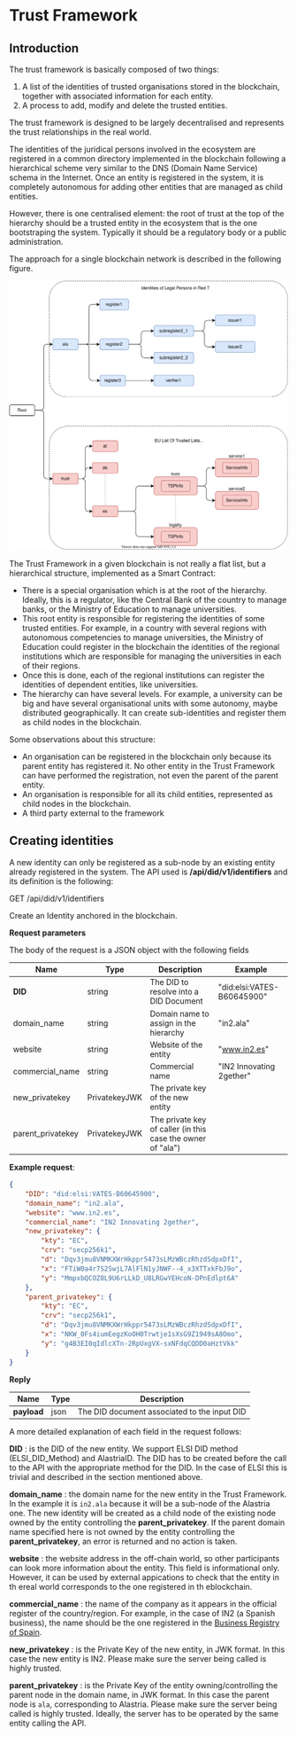 # Trust Framework

## Introduction

The trust framework is basically composed of two things:

1. A list of the identities of trusted organisations stored in the blockchain, together with associated information for each entity.
2. A process to add, modify and delete the trusted entities.

The trust framework is designed to be largely decentralised and represents the trust relationships in the real world.

The identities of the juridical persons involved in the ecosystem are registered in a common directory implemented in the blockchain following a hierarchical scheme very similar to the DNS (Domain Name Service) schema in the Internet. Once an entity is registered in the system, it is completely autonomous for adding other entities that are managed as child entities.

However, there is one centralised element: the root of trust at the top of the hierarchy should be a trusted entity in the ecosystem that is the one bootstraping the system. Typically it should be a regulatory body or a public administration.

The approach for a single blockchain network is described in the following figure.

![The Trust Framework in the blockchain](trustFramework.drawio.svg)

The Trust Framework in a given blockchain is not really a flat list, but a hierarchical structure, implemented as a Smart Contract:

* There is a special organisation which is at the root of the hierarchy. Ideally, this is a regulator, like the Central Bank of the country to manage banks, or the Ministry of Education to manage universities.
* This root entity is responsible for registering the identities of some trusted entities. For example, in a country with several regions with autonomous competencies to manage universities, the Ministry of Education could register in the blockchain the identities of the regional institutions which are responsible for managing the universities in each of their regions.
* Once this is done, each of the regional institutions can register the identities of dependent entities, like universities.
* The hierarchy can have several levels. For example, a university can be big and have several organisational units with some autonomy, maybe distributed geographically. It can create sub-identities and register them as child nodes in the blockchain.

Some observations about this structure:

* An organisation can be registered in the blockchain only because its parent entity has registered it. No other entity in the Trust Framework can have performed the registration, not even the parent of the parent entity.
* An organisation is responsible for all its child entities, represented as child nodes in the blockchain.
* A third party external to the framework 


## Creating identities

A new identity can only be registered as a sub-node by an existing entity already registered in the system. The API used is **/api/did/v1/identifiers** and its definition is the following:

<div class="apidoc-postbox">
    <span class="apidoc-post">GET</span>
    <span class="apidoc-url">/api/did/v1/identifiers</span>
</div>

Create an Identity anchored in the blockchain.

**Request parameters**

The body of the request is a JSON object with the following fields

| Name | Type | Description | Example |
|------|------|-------------|---------|
| **DID** | string | The DID to resolve into a DID Document | "did:elsi:VATES-B60645900" |
| domain_name | string | Domain name to assign in the hierarchy | "in2.ala" |
| website | string | Website of the entity | "www.in2.es" |
| commercial_name | string | Commercial name | "IN2 Innovating 2gether" |
| new_privatekey | PrivatekeyJWK | The private key of the new entity | |
| parent_privatekey | PrivatekeyJWK | The private key of caller (in this case the owner of "ala") | |


**Example request**:

```json
{
    "DID": "did:elsi:VATES-B60645900",
    "domain_name": "in2.ala",
    "website": "www.in2.es",
    "commercial_name": "IN2 Innovating 2gether",
    "new_privatekey": {
        "kty": "EC",
        "crv": "secp256k1",
        "d": "Dqv3jmu8VNMKXWrHkppr5473sLMzWBczRhzdSdpxDfI",
        "x": "FTiW0a4r7S2SwjL7AlFlN1yJNWF--4_x3XTTxkFbJ9o",
        "y": "MmpxbQCOZ0L9U6rLLkD_U8LRGwYEHcoN-DPnEdlpt6A"
    },
    "parent_privatekey": {
        "kty": "EC",
        "crv": "secp256k1",
        "d": "Dqv3jmu8VNMKXWrHkppr5473sLMzWBczRhzdSdpxDfI",
        "x": "NKW_0Fs4iumEegzKoOH0Trwtje1sXsG9Z1949sA8Omo",
        "y": "g4B3EI0qIdlcXTn-2RpUxgVX-sxNFdqCQDD0aHztVkk"
    }
}
```

**Reply**

| Name | Type | Description |
|------|------|-------------|
| **payload** | json | The DID document associated to the input DID |


A more detailed explanation of each field in the request follows:

**DID**
:   is the DID of the new entity. We support ELSI DID method (ELSI_DID_Method) and AlastriaID. The DID has to be created before the call to the API with the appropriate method for the DID. In the case of ELSI this is trivial and described in the section mentioned above.

**domain_name**
:   the domain name for the new entity in the Trust Framework. In the example it is `in2.ala` because it will be a sub-node of the Alastria one. The new identity will be created as a child node of the existing node owned by the entity controlling the **parent_privatekey**. If the parent domain name specified here is not owned by the entity controlling the **parent_privatekey**, an error is returned and no action is taken.

**website**
:   the website address in the off-chain world, so other participants can look more information about the entity. This field is informational only. However, it can be used by external appications to check that the entity in th ereal world corresponds to the one registered in th eblockchain.

**commercial_name**
:   the name of the company as it appears in the official register of the country/region. For example, in the case of IN2 (a Spanish business), the name should be the one registered in the [Business Registry of Spain](http://www.rmc.es/Home.aspx?lang=en).

**new_privatekey**
:   is the Private Key of the new entity, in JWK format. In this case the new entity is IN2. Please make sure the server being called is highly trusted.

**parent_privatekey**
:   is the Private Key of the entity owning/controlling the parent node in the domain name, in JWK format. In this case the parent node is `ala`, corresponding to Alastria. Please make sure the server being called is highly trusted. Ideally, the server has to be operated by the same entity calling the API.
